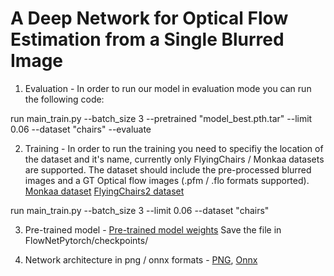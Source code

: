 # A Deep Network for Optical Flow Estimation from a Single Blurred Image
 
 
1. Evaluation - In order to run our model in evaluation mode you can run the following code:

 run main_train.py --batch_size 3 --pretrained "model_best.pth.tar" --limit 0.06 --dataset "chairs" --evaluate

2. Training - In order to run the training you need to specifiy the location of the dataset and it's name, currently only FlyingChairs / Monkaa datasets are
supported. The dataset should include the pre-processed blurred images and a GT Optical flow images (.pfm / .flo formats supported).
[Monkaa dataset](https://drive.google.com/drive/folders/1PxS7c6BxxjSBKy1kDlmQPcn1ApcZxnkg?usp=sharing)
[FlyingChairs2 dataset](https://drive.google.com/drive/folders/1sMwxn-APwvDv7hQG8vdnRrqkuQ-Do_m0?usp=sharing)

 run main_train.py --batch_size 3 --limit 0.06 --dataset "chairs"

3. Pre-trained model - 
[Pre-trained model weights](https://drive.google.com/file/d/11EmloYzKHlgYOdHgMTYz2S_8XD_-E9Qv/view?usp=sharing)
Save the file in FlowNetPytorch/checkpoints/

4. Network architecture in png / onnx formats - [PNG](https://drive.google.com/file/d/1_yuQtzYoVGszKokNGGCZY6S0kX78XSzb/view?usp=sharing), [Onnx](https://drive.google.com/file/d/1UAXBTNlk4gPK302LdUxRbTXifLlGbce-/view?usp=sharing)

